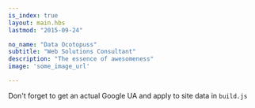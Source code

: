 ```yaml
---
is_index: true
layout: main.hbs
lastmod: "2015-09-24"

no_name: "Data Ocotopuss"
subtitle: "Web Solutions Consultant"
description: "The essence of awesomeness"
image: 'some_image_url'

---
```


Don't forget to get an actual Google UA and apply to site data in `build.js`